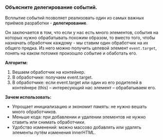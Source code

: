 ### Объясните делегирование событий.

Всплытие событий позволяет реализовать один из самых важных приёмов разработки - **делегирование**.

Он заключается в том, что если у нас есть много элементов, события на которых нужно обрабатывать похожим образом, то вместо того, чтобы назначать обработчик каждому - мы ставим один обработчик на их общего предка. Из него можно получить целевой элемент `event.target`, понять на каком потомке произошло событие и обаботать его.

**Алгоритм:**

1. Вешаем обработчик на контейнер.
2. В обработчике: получаем event.target.
3. В обработчике: если event.target или один из его родителей в контейнере (this) – интересующий нас элемент – обрабатываем его.

**Зачем использовать:**

- Упрощает инициализацию и экономит память: не нужно вешать много обработчиков.
- Меньше кода: при добавлении и удалении элементов не нужно ставить или снимать обработчики.
- Удобство изменений: можно массово добавлять или удалять элементы путём изменения innerHTML.
